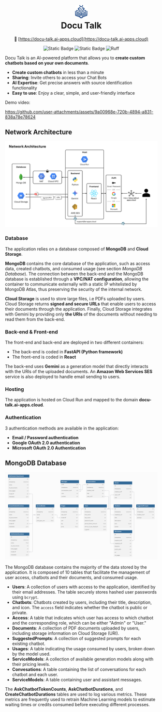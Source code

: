 <div align="center">

<h1 align="center">
  <a href="https://docu-talk.ai-apps.cloud"><img src="./media/logo.png" width="40"></a>
  <br>
  <b>Docu Talk</b>
  <br>
</h1>

🔗 [https://docu-talk.ai-apps.cloud](https://docu-talk.ai-apps.cloud)

![Static Badge](https://img.shields.io/badge/python-3.10-blue)
![Static Badge](https://img.shields.io/badge/database-MongoDB-green)
![Ruff](https://img.shields.io/endpoint?url=https://raw.githubusercontent.com/astral-sh/ruff/main/assets/badge/v2.json)

</div>

Docu Talk is an AI-powered platform that allows you to **create custom chatbots based on your own documents**. 

- **Create custom chatbots** in less than a minute
- **Sharing**: Invite others to access your Chat Bots
- **AI Expertise**: Get precise answers with source identification functionality
- **Easy to use**: Enjoy a clear, simple, and user-friendly interface

Demo video:

https://github.com/user-attachments/assets/9a00968e-720b-4894-a831-838a78e78624

## Network Architecture

![network_architecture](./media/network_architecture.png)

### Database

The application relies on a database composed of **MongoDB** and **Cloud Storage**.

**MongoDB** contains the core database of the application, such as access data, created chatbots, and consumed usage (see section *MongoDB Database*). The connection between the back-end and the MongoDB database is established through a **VPC/NAT configuration**, allowing the container to communicate externally with a static IP whitelisted by MongoDB Atlas, thus preserving the security of the internal network.

**Cloud Storage** is used to store large files, i.e PDFs uploaded by users. Cloud Storage returns **signed and secure URLs** that enable users to access their documents through the application. Finally, Cloud Storage integrates with Gemini by providing only **the URIs** of the documents without needing to read them from the back-end.

### Back-end & Front-end

The front-end and back-end are deployed in two different containers:
- The back-end is coded in **FastAPI (Python framework)**
- The front-end is coded in **React**

The back-end uses **Gemini** as a generation model that directly interacts with the URIs of the uploaded documents. An **Amazon Web Services SES** service is also deployed to handle email sending to users.

### Hosting

The application is hosted on Cloud Run and mapped to the domain **docu-talk.ai-apps.cloud**.

### Authentication

3 authentication methods are available in the application:
* **Email / Password authentication**
* **Google OAuth 2.0 authentication**
* **Microsoft OAuth 2.0 Authentication**

## MongoDB Database

![database_schema](./media/database_schema.png)

The MongoDB database contains the majority of the data stored by the application. It is composed of 10 tables that facilitate the management of user access, chatbots and their documents, and consumed usage.

* **Users**: A collection of users with access to the application, identified by their email addresses. The table securely stores hashed user passwords using `bcrypt`.
* **Chatbots**: Chatbots created by users, including their title, description, and icon. The `access` field indicates whether the chatbot is public or private.
* **Access**: A table that indicates which user has access to which chatbot and the corresponding role, which can be either "Admin" or "User."
* **Documents**: A collection of PDF documents uploaded by users, including storage information on Cloud Storage (URI).
* **SuggestedPrompts**: A collection of suggested prompts for each existing chatbot.
* **Usages**: A table indicating the usage consumed by users, broken down by the model used.
* **ServiceModels**: A collection of available generation models along with their pricing levels.
* **Convesations**: A table containing the list of conversations for each chatbot and each user.
* **ServiceModels**: A table containing user and assistant messages.

The **AskChatbotTokenCounts**, **AskChatbotDurations**, and **CreateChatbotDurations** tables are used to log various metrics. These metrics are frequently used to retrain Machine Learning models to estimate waiting times or credits consumed before executing different processes.
